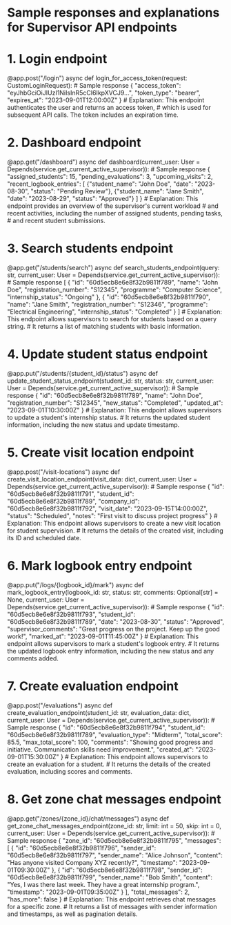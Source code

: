 # Sample responses and explanations for Supervisor API endpoints

# 1. Login endpoint
@app.post("/login")
async def login_for_access_token(request: CustomLoginRequest):
    # Sample response
    {
        "access_token": "eyJhbGciOiJIUzI1NiIsInR5cCI6IkpXVCJ9...",
        "token_type": "bearer",
        "expires_at": "2023-09-01T12:00:00Z"
    }
    # Explanation: This endpoint authenticates the user and returns an access token,
    # which is used for subsequent API calls. The token includes an expiration time.

# 2. Dashboard endpoint
@app.get("/dashboard")
async def dashboard(current_user: User = Depends(service.get_current_active_supervisor)):
    # Sample response
    {
        "assigned_students": 15,
        "pending_evaluations": 3,
        "upcoming_visits": 2,
        "recent_logbook_entries": [
            {"student_name": "John Doe", "date": "2023-08-30", "status": "Pending Review"},
            {"student_name": "Jane Smith", "date": "2023-08-29", "status": "Approved"}
        ]
    }
    # Explanation: This endpoint provides an overview of the supervisor's current workload
    # and recent activities, including the number of assigned students, pending tasks,
    # and recent student submissions.

# 3. Search students endpoint
@app.get("/students/search")
async def search_students_endpoint(query: str, current_user: User = Depends(service.get_current_active_supervisor)):
    # Sample response
    [
        {
            "id": "60d5ecb8e6e8f32b9811f789",
            "name": "John Doe",
            "registration_number": "S12345",
            "programme": "Computer Science",
            "internship_status": "Ongoing"
        },
        {
            "id": "60d5ecb8e6e8f32b9811f790",
            "name": "Jane Smith",
            "registration_number": "S12346",
            "programme": "Electrical Engineering",
            "internship_status": "Completed"
        }
    ]
    # Explanation: This endpoint allows supervisors to search for students based on a query string.
    # It returns a list of matching students with basic information.

# 4. Update student status endpoint
@app.put("/students/{student_id}/status")
async def update_student_status_endpoint(student_id: str, status: str, current_user: User = Depends(service.get_current_active_supervisor)):
    # Sample response
    {
        "id": "60d5ecb8e6e8f32b9811f789",
        "name": "John Doe",
        "registration_number": "S12345",
        "new_status": "Completed",
        "updated_at": "2023-09-01T10:30:00Z"
    }
    # Explanation: This endpoint allows supervisors to update a student's internship status.
    # It returns the updated student information, including the new status and update timestamp.

# 5. Create visit location endpoint
@app.post("/visit-locations")
async def create_visit_location_endpoint(visit_data: dict, current_user: User = Depends(service.get_current_active_supervisor)):
    # Sample response
    {
        "id": "60d5ecb8e6e8f32b9811f791",
        "student_id": "60d5ecb8e6e8f32b9811f789",
        "company_id": "60d5ecb8e6e8f32b9811f792",
        "visit_date": "2023-09-15T14:00:00Z",
        "status": "Scheduled",
        "notes": "First visit to discuss project progress"
    }
    # Explanation: This endpoint allows supervisors to create a new visit location for student supervision.
    # It returns the details of the created visit, including its ID and scheduled date.

# 6. Mark logbook entry endpoint
@app.put("/logs/{logbook_id}/mark")
async def mark_logbook_entry(logbook_id: str, status: str, comments: Optional[str] = None, current_user: User = Depends(service.get_current_active_supervisor)):
    # Sample response
    {
        "id": "60d5ecb8e6e8f32b9811f793",
        "student_id": "60d5ecb8e6e8f32b9811f789",
        "date": "2023-08-30",
        "status": "Approved",
        "supervisor_comments": "Great progress on the project. Keep up the good work!",
        "marked_at": "2023-09-01T11:45:00Z"
    }
    # Explanation: This endpoint allows supervisors to mark a student's logbook entry.
    # It returns the updated logbook entry information, including the new status and any comments added.

# 7. Create evaluation endpoint
@app.post("/evaluations")
async def create_evaluation_endpoint(student_id: str, evaluation_data: dict, current_user: User = Depends(service.get_current_active_supervisor)):
    # Sample response
    {
        "id": "60d5ecb8e6e8f32b9811f794",
        "student_id": "60d5ecb8e6e8f32b9811f789",
        "evaluation_type": "Midterm",
        "total_score": 85.5,
        "max_total_score": 100,
        "comments": "Showing good progress and initiative. Communication skills need improvement.",
        "created_at": "2023-09-01T15:30:00Z"
    }
    # Explanation: This endpoint allows supervisors to create an evaluation for a student.
    # It returns the details of the created evaluation, including scores and comments.

# 8. Get zone chat messages endpoint
@app.get("/zones/{zone_id}/chat/messages")
async def get_zone_chat_messages_endpoint(zone_id: str, limit: int = 50, skip: int = 0, current_user: User = Depends(service.get_current_active_supervisor)):
    # Sample response
    {
        "zone_id": "60d5ecb8e6e8f32b9811f795",
        "messages": [
            {
                "id": "60d5ecb8e6e8f32b9811f796",
                "sender_id": "60d5ecb8e6e8f32b9811f797",
                "sender_name": "Alice Johnson",
                "content": "Has anyone visited Company XYZ recently?",
                "timestamp": "2023-09-01T09:30:00Z"
            },
            {
                "id": "60d5ecb8e6e8f32b9811f798",
                "sender_id": "60d5ecb8e6e8f32b9811f799",
                "sender_name": "Bob Smith",
                "content": "Yes, I was there last week. They have a great internship program.",
                "timestamp": "2023-09-01T09:35:00Z"
            }
        ],
        "total_messages": 2,
        "has_more": false
    }
    # Explanation: This endpoint retrieves chat messages for a specific zone.
    # It returns a list of messages with sender information and timestamps, as well as pagination details.